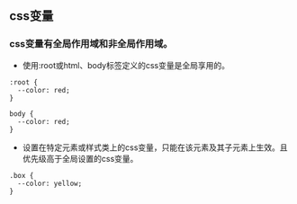 ## css变量
### css变量有全局作用域和非全局作用域。
- 使用:root或html、body标签定义的css变量是全局享用的。
```
:root {
  --color: red;
}

body {
  --color: red;
}
```
- 设置在特定元素或样式类上的css变量，只能在该元素及其子元素上生效。且优先级高于全局设置的css变量。
```
.box {
  --color: yellow;
}
```
